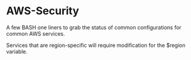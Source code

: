 # AWS-Security

A few BASH one liners to grab the status of common configurations for common AWS services. 

Services that are region-specific will require modification for the $region variable. 
